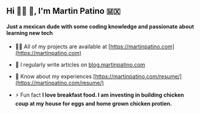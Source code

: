 

[1]: https://www.linkedin.com/in/martin-patino-60b2b798//
[2]: https://twitter.com/thisguymartin


<h2 >Hi 👋🏻 👾, I'm Martin Patino 🇲🇽</h2>
<h4 >Just a mexican dude with some coding knowledge and passionate about learning new tech</h4>

- 👨‍💻 All of my projects are available at [https://martinpatino.com](https://martinpatino.com)

- 📝 I regularly write articles on [blog.martinpatino.com](blog.martinpatino.com)

- 📄 Know about my experiences [https://martinpatino.com/resume/](https://martinpatino.com/resume/)

- ⚡ Fun fact **I love breakfast food. I am investing in building chicken coup at my house for eggs and home grown chicken protien.**



